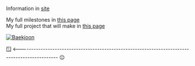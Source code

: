 Information in [site](https://misilelaboratory.xyz)

My full milestones in [this page](https://github.com/users/MisileLab/projects/2/views/1?visibleFields=%5B%22Title%22%2C%22Status%22%2C%22Repository%22%5D)  
My full project that will make in [this page](https://github.com/users/MisileLab/projects/3/views/1?visibleFields=%5B%22Title%22%2C%22Status%22%2C1818205%2C%22Repository%22%5D)

[![Baekjoon](https://mazassumnida.wtf/api/v2/generate_badge?boj=misile)](https://solved.ac/profile/misile)

🪟 <---------------------------------------------------------------------------------------------- 😐
